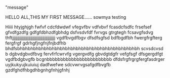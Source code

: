 "message"
  
  HELLO ALL,THIS MY FIRST MESSAGE......
  sowmya testing
  
  Hiiii
htyjghjgh
fwfvf
cdcfdwdwf
vfegvfbv
vdfvbvf
fcasdcfsdfc
frsefsef
gfvdfgzdfg
gdfgfdbhzdfgbhdg
dsfvsdvfdf
fvrvgs
gtrgtegh
fcsavgfsdvg
thftjjjjjjjjjjjjjjjjjjjjjjjjjjjjjjjjjjjjjjjj
vgdfbvgdfbgv
dfsdfsgfsd
bdfbgdfbh
fwergfrgfterg
fergfrgf
gdrhgfjngfnjfnjbdfhb
bhdfsbhbhbhbhbhbhbhbhbhbhbhbhbhbhbhbhbhbhbhbhbhbhbh
scvsdcvsd
b dgbvdgbvdfbvg
fervfrfcwrvfg
vgergvdfg
gbvdgtdgfr
vefgfsgf
dfsgergdfgt
vgdfbdgbvgfb
bcgnbbbbbbbbbbbbbbbbbbbbbbbb
dfdsfrgfrgrgfergfasdrger
uyjkukyujkuiuiuj
dadfwefwe
sdcvwrvgsafgdfbvgfb
gzdfghdfhbgdhbgnhgfnhjgfnhj
